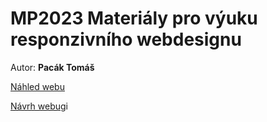 # MP2023 Materiály pro výuku responzivního webdesignu

Autor: **Pacák Tomáš**

[Náhled webu](https://pslib-cz.github.io/MP2023-24_Pacak-Tomas_Materialy-pro-vyuku-responzivniho-webdesignu)

[Návrh webu](https://www.figma.com/file/lFm6E9FXSLkLFMVzbdbVtn/MP?type=design&node-id=0%3A1&mode=design&t=8FTWOv4ZD5ndvYtF-1)gi